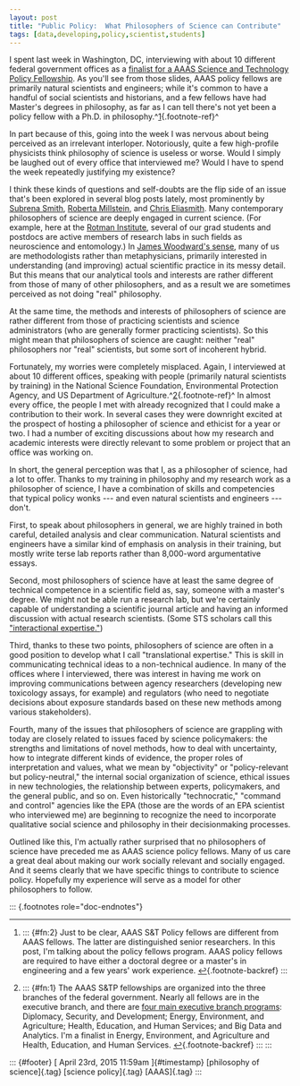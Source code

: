 ```yaml
---
layout: post
title: "Public Policy:  What Philosophers of Science can Contribute"
tags: [data,developing,policy,scientist,students]
---
```



I spent last week in Washington, DC, interviewing with about 10 different federal government offices as a [finalist for a AAAS Science and Technology Policy Fellowship](http://www.brown.edu/campus-life/support/careerlab/sites/brown.edu.campus-life.support.careerlab/files/uploads/2015-16%20Campus%20Presentation%20-%20Brown.pdf). As you'll see from those slides, AAAS policy fellows are primarily natural scientists and engineers; while it's common to have a handful of social scientists and historians, and a few fellows have had Master's degrees in philosophy, as far as I can tell there's not yet been a policy fellow with a Ph.D. in philosophy.^[1](#fn:2){.footnote-ref}^

In part because of this, going into the week I was nervous about being perceived as an irrelevant interloper. Notoriously, quite a few high-profile physicists think philosophy of science is useless or worse. Would I simply be laughed out of every office that interviewed me? Would I have to spend the week repeatedly justifying my existence?

I think these kinds of questions and self-doubts are the flip side of an issue that's been explored in several blog posts lately, most prominently by [Subrena Smith](http://politicalphilosopher.net/2015/03/20/featured-philosop-her-subrena-smith/), [Roberta Millstein](http://www.newappsblog.com/2015/04/why-is-this-philosophy.html), and [Chris Eliasmith](http://www.ideas-idees.ca/blog/not-really-philosopher). Many contemporary philosophers of science are deeply engaged in current science. (For example, here at the [Rotman Institute](http://www.rotman.uwo.ca/), several of our grad students and postdocs are active members of research labs in such fields as neuroscience and entomology.) In [James Woodward's sense](http://link.springer.com/article/10.1007%2Fs11229-014-0479-1), many of us are methodologists rather than metaphysicians, primarily interested in understanding (and improving) actual scientific practice in its messy detail. But this means that our analytical tools and interests are rather different from those of many of other philosophers, and as a result we are sometimes perceived as not doing "real" philosophy.

At the same time, the methods and interests of philosophers of science are rather different from those of practicing scientists and science administrators (who are generally former practicing scientists). So this might mean that philosophers of science are caught: neither "real" philosophers nor "real" scientists, but some sort of incoherent hybrid.

Fortunately, my worries were completely misplaced. Again, I interviewed at about 10 different offices, speaking with people (primarily natural scientists by training) in the National Science Foundation, Environmental Protection Agency, and US Department of Agriculture.^[2](#fn:1){.footnote-ref}^ In almost every office, the people I met with already recognized that I could make a contribution to their work. In several cases they were downright excited at the prospect of hosting a philosopher of science and ethicist for a year or two. I had a number of exciting discussions about how my research and academic interests were directly relevant to some problem or project that an office was working on.

In short, the general perception was that I, as a philosopher of science, had a lot to offer. Thanks to my training in philosophy and my research work as a philosopher of science, I have a combination of skills and competencies that typical policy wonks --- and even natural scientists and engineers --- don't.

First, to speak about philosophers in general, we are highly trained in both careful, detailed analysis and clear communication. Natural scientists and engineers have a similar kind of emphasis on analysis in their training, but mostly write terse lab reports rather than 8,000-word argumentative essays.

Second, most philosophers of science have at least the same degree of technical competence in a scientific field as, say, someone with a master's degree. We might not be able run a research lab, but we're certainly capable of understanding a scientific journal article and having an informed discussion with actual research scientists. (Some STS scholars call this ["interactional expertise."](http://sss.sagepub.com/content/32/2/235))

Third, thanks to these two points, philosophers of science are often in a good position to develop what I call "translational expertise." This is skill in communicating technical ideas to a non-technical audience. In many of the offices where I interviewed, there was interest in having me work on improving communications between agency researchers (developing new toxicology assays, for example) and regulators (who need to negotiate decisions about exposure standards based on these new methods among various stakeholders).

Fourth, many of the issues that philosophers of science are grappling with today are closely related to issues faced by science policymakers: the strengths and limitations of novel methods, how to deal with uncertainty, how to integrate different kinds of evidence, the proper roles of interpretation and values, what we mean by "objectivity" or "policy-relevant but policy-neutral," the internal social organization of science, ethical issues in new technologies, the relationship between experts, policymakers, and the general public, and so on. Even historically "technocratic," "command and control" agencies like the EPA (those are the words of an EPA scientist who interviewed me) are beginning to recognize the need to incorporate qualitative social science and philosophy in their decisionmaking processes.

Outlined like this, I'm actually rather surprised that no philosophers of science have preceded me as AAAS science policy fellows. Many of us care a great deal about making our work socially relevant and socially engaged. And it seems clearly that we have specific things to contribute to science policy. Hopefully my experience will serve as a model for other philosophers to follow.

::: {.footnotes role="doc-endnotes"}

------------------------------------------------------------------------

1.  ::: {#fn:2}
    Just to be clear, AAAS S&T Policy fellows are different from AAAS fellows. The latter are distinguished senior researchers. In this post, I'm talking about the policy fellows program. AAAS policy fellows are required to have either a doctoral degree or a master's in engineering and a few years' work experience. [↩︎](#fnref:2){.footnote-backref}
    :::

2.  ::: {#fn:1}
    The AAAS S&TP fellowships are organized into the three branches of the federal government. Nearly all fellows are in the executive branch, and there are [four main executive branch programs](http://www.aaas.org/page/st-fellowship-program-areas): Diplomacy, Security, and Development; Energy, Environment, and Agriculture; Health, Education, and Human Services; and Big Data and Analytics. I'm a finalist in Energy, Environment, and Agriculture and Health, Education, and Human Services. [↩︎](#fnref:1){.footnote-backref}
    :::
:::

::: {#footer}
[ April 23rd, 2015 11:59am ]{#timestamp} [philosophy of science]{.tag} [science policy]{.tag} [AAAS]{.tag}
:::

